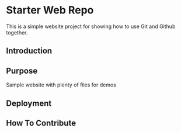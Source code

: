 # Starter Web Repo

This is a simple website project for showing how to use Git and Github together.
## Introduction

## Purpose

Sample website with plenty of files for demos

## Deployment

## How To Contribute